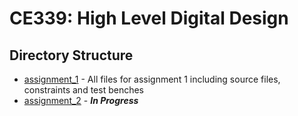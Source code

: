 # CE339: High Level Digital Design

## Directory Structure

- [assignment_1](./assignment_1/) - All files for assignment 1 including source files, constraints and test benches
- [assignment_2](./assignment_2) - ***In Progress***
